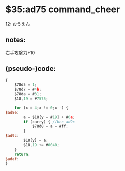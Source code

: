 ﻿
# $35:ad75 command_cheer

<summary>12: おうえん</summary>

## notes:
右手攻撃力+10
## (pseudo-)code:
```js
{
	$78d5 = 1;
	$78d7 = #4b;
	$78da = #31;
	$18,19 = #7575;

	for (x = 4;x != 0;x--) {
$ad8e:
		a = $18[y = #19] + #0a;
		if (carry) { //bcc ad9c
			$78d8 = a = #ff;
		}
$ad9c:
		$18[y] = a;
		$18,19 += #0040;
	}
	return;
$adaf:
}
```



